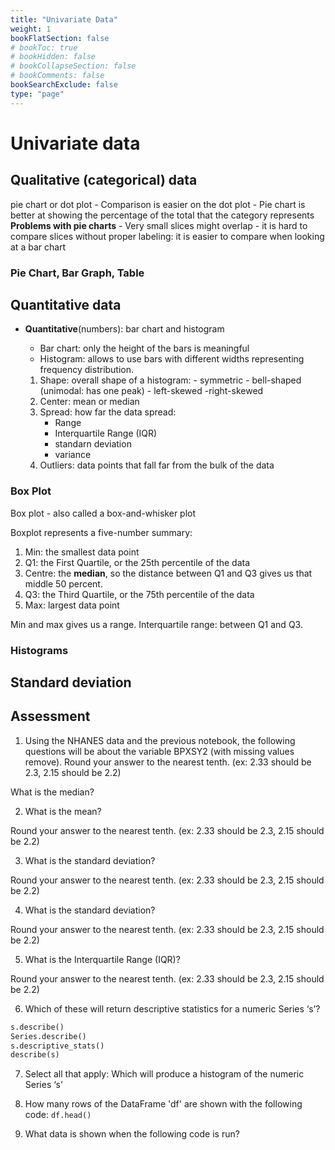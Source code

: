 ```yaml
---
title: "Univariate Data"
weight: 1
bookFlatSection: false
# bookToc: true
# bookHidden: false
# bookCollapseSection: false
# bookComments: false
bookSearchExclude: false
type: "page"
---
```



# Univariate data



## Qualitative (categorical) data 

pie chart or dot plot 
    - Comparison is easier on the dot plot
    - Pie chart is better at showing the percentage of the total that the category represents
    **Problems with pie charts**
    - Very small slices might overlap 
    - it is hard to compare slices without proper labeling: it is easier to compare when looking at a bar chart



### Pie Chart, Bar Graph, Table


## Quantitative data

- **Quantitative**(numbers): bar chart and histogram
    - Bar chart: only the height of the bars is meaningful
    - Histogram: allows to use bars with different widths representing frequency distribution.

    1. Shape: overall shape of a histogram:
            - symmetric
            - bell-shaped (unimodal: has one peak)
            - left-skewed
            -right-skewed
    2. Center: mean or median
    3. Spread: how far the data spread:
        - Range
        - Interquartile Range (IQR)
        - standarn deviation
        - variance
    4. Outliers: data points that fall far from the bulk of the data


### Box Plot 

Box plot - also called a box-and-whisker plot


Boxplot represents a five-number summary:
1. Min: the smallest data point
2. Q1: the First Quartile, or the 25th percentile of the data
3. Centre: the **median**, so the distance between Q1 and Q3 gives us that middle 50 percent.
4. Q3: the Third Quartile, or the 75th percentile of the data
5. Max: largest data point

Min and max gives us a range.
Interquartile range: between Q1 and Q3.

### Histograms



## Standard deviation 

## Assessment

1. Using the NHANES data and the previous notebook, the following questions will be about the variable BPXSY2 (with missing values remove). Round your answer to the nearest tenth. (ex: 2.33 should be 2.3, 2.15 should be 2.2)

What is the median?

2. What is the mean?

Round your answer to the nearest tenth. (ex: 2.33 should be 2.3, 2.15 should be 2.2)

3. What is the standard deviation?

Round your answer to the nearest tenth. (ex: 2.33 should be 2.3, 2.15 should be 2.2)

4. What is the standard deviation?

Round your answer to the nearest tenth. (ex: 2.33 should be 2.3, 2.15 should be 2.2)

5. What is the Interquartile Range (IQR)?

Round your answer to the nearest tenth. (ex: 2.33 should be 2.3, 2.15 should be 2.2)

6. Which of these will return descriptive statistics for a numeric Series ‘s’?

```python
s.describe()
Series.describe()
s.descriptive_stats()
describe(s)
```
7. Select all that apply: Which will produce a histogram of the numeric Series ‘s’
8. How many rows of the DataFrame 'df' are shown with the following code: 
`df.head()`

9. What data is shown when the following code is run?